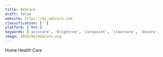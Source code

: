 ```yaml
---
title: AdaCare
draft: false 
website: https://my.adacare.com
classification: ['']
platform: ['Web']
keywords: ['axiscare', 'brightree', 'carepoint', 'clearcare', 'devero', 'fasternotes', 'homecare_homebase', 'therapysync', 'ibenchmark', 'myunity']
image: 2020/04/AdaCare.png
---
```

Home Health Care